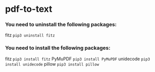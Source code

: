 # pdf-to-text

### You need to uninstall the following packages:
fitz `pip3 uninstall fitz`

### You need to install the following packages:
fitz `pip3 install fitz`
PyMuPDF `pip3 install PyMuPDF`
unidecode `pip3 install unidecode`
pillow `pip3 install pillow`